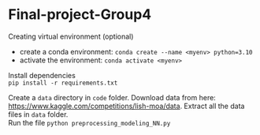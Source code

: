 # Final-project-Group4

Creating virtual environment (optional)   
 - create a conda environment: `conda create --name <myenv> python=3.10`  
 - activate the environment: `conda activate <myenv>`  


Install dependencies  
`pip install -r requirements.txt`

Create a `data` directory in `code` folder. Download data from here: https://www.kaggle.com/competitions/lish-moa/data. 
Extract all the data files in `data` folder.  
Run the file `python preprocessing_modeling_NN.py`
